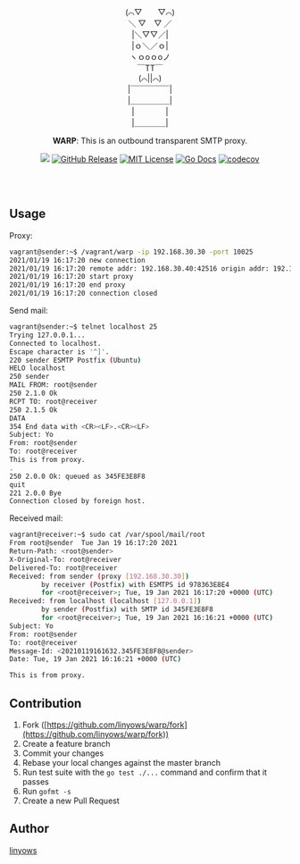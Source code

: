 <p align="center">
(⌒▽　　▽⌒)<br>
＼ ▽　▽ ／<br>
|＼▽▽／|<br>
|ｏ＼／ｏ|<br>
ヽｏoｏoノ<br>
￣TT￣<br>
(⌒||⌒)<br>
|￣￣￣￣￣|<br>
|＿＿＿＿＿|<br>
|　　　　|<br>
|＿＿＿＿|<br>
</p>

<p align="center">
<strong>WARP</strong>: This is an outbound transparent SMTP proxy.
</p>
<p align="center">
<a href="https://github.com/linyows/warp/actions" title="actions"><img src="https://img.shields.io/github/workflow/status/linyows/warp/Go?style=for-the-badge"></a>
<a href="https://github.com/linyows/warp/releases"><img src="http://img.shields.io/github/release/linyows/warp.svg?style=for-the-badge" alt="GitHub Release"></a>
<a href="https://github.com/linyows/warp/blob/master/LICENSE"><img src="http://img.shields.io/badge/license-MIT-blue.svg?style=for-the-badge" alt="MIT License"></a>
<a href="http://godoc.org/github.com/linyows/warp"><img src="http://img.shields.io/badge/go-documentation-blue.svg?style=for-the-badge" alt="Go Docs"></a>
<a href="https://codecov.io/gh/linyows/warp"> <img src="https://img.shields.io/codecov/c/github/linyows/warp.svg?style=for-the-badge" alt="codecov"></a>
</p><br><br>

Usage
--

Proxy:

```sh
vagrant@sender:~$ /vagrant/warp -ip 192.168.30.30 -port 10025
2021/01/19 16:17:20 new connection
2021/01/19 16:17:20 remote addr: 192.168.30.40:42516 origin addr: 192.168.30.50:25
2021/01/19 16:17:20 start proxy
2021/01/19 16:17:20 end proxy
2021/01/19 16:17:20 connection closed
```

Send mail:

```sh
vagrant@sender:~$ telnet localhost 25
Trying 127.0.0.1...
Connected to localhost.
Escape character is '^]'.
220 sender ESMTP Postfix (Ubuntu)
HELO localhost
250 sender
MAIL FROM: root@sender
250 2.1.0 Ok
RCPT TO: root@receiver
250 2.1.5 Ok
DATA
354 End data with <CR><LF>.<CR><LF>
Subject: Yo
From: root@sender
To: root@receiver
This is from proxy.
.
250 2.0.0 Ok: queued as 345FE3E8F8
quit
221 2.0.0 Bye
Connection closed by foreign host.
```

Received mail:

```sh
vagrant@receiver:~$ sudo cat /var/spool/mail/root
From root@sender  Tue Jan 19 16:17:20 2021
Return-Path: <root@sender>
X-Original-To: root@receiver
Delivered-To: root@receiver
Received: from sender (proxy [192.168.30.30])
        by receiver (Postfix) with ESMTPS id 978363E8E4
        for <root@receiver>; Tue, 19 Jan 2021 16:17:20 +0000 (UTC)
Received: from localhost (localhost [127.0.0.1])
        by sender (Postfix) with SMTP id 345FE3E8F8
        for <root@receiver>; Tue, 19 Jan 2021 16:16:21 +0000 (UTC)
Subject: Yo
From: root@sender
To: root@receiver
Message-Id: <20210119161632.345FE3E8F8@sender>
Date: Tue, 19 Jan 2021 16:16:21 +0000 (UTC)

This is from proxy.

```

Contribution
--

1. Fork ([https://github.com/linyows/warp/fork](https://github.com/linyows/warp/fork))
1. Create a feature branch
1. Commit your changes
1. Rebase your local changes against the master branch
1. Run test suite with the `go test ./...` command and confirm that it passes
1. Run `gofmt -s`
1. Create a new Pull Request

Author
--

[linyows](https://github.com/linyows)
